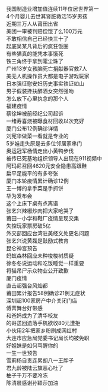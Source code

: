 我国制造业增加值连续11年位居世界第一  
4个月婴儿去世其肾脏救活15岁男孩  
近期三万人从莆田出省  
美团一审被判赔偿饿了么100万元  
不敢相信自己已经快三十了  
起底吴某凡背后的疯狂饭圈  
有些猫真的能凭本事饿死  
铁三角终于拿到雮尘珠了  
广州13岁女孩脑死亡捐献器官救7人  
美无人机操作员大都是电子游戏玩家  
日本强征慰安妇历史事实铁证如山  
男子假装搀扶醉酒女突然强吻  
怎么放下心里执念的那个人  
福建疫情  
蔡徐坤被前经纪公司起诉  
一绪寿喜烧被曝食材回收以次充好  
厦门公布12例确诊详情  
刘宪华做菜一看就是专业的  
5岁娃走失原是去多位邻居家串门  
奥运冠军杨倩走出小黄鸭步伐  
被传已死基地组织领导人出现在911视频中  
阿玛尼召回4620元安全隐患高跟鞋  
扁平足能平的有多夸张  
厦门本轮疫情累计确诊12例  
王一博的拿手菜是手抓饼  
华为发布会  
这个上床下桌有点离谱  
张艺兴辣椒炒肉把大家呛哭了  
莆田一小学和鞋厂疫情呈现交集  
失控玩家票房破5亿  
外交部回应台湾驻美经文处更名问题  
张艺兴说黄磊是鼓励式教育  
昆仑神宫预告  
蚂蚁森林回应未种梭梭树质疑  
徐冬冬说运动和吃饭睡觉一样重要  
将猫吊尸示众物业公开致歉  
厦门疫情  
直击超强台风灿都  
莆田累计报告58例确诊21例无症状  
深圳超100家房产中介关闭门店  
傅菁舞台好带感  
和爸妈成为了清华校友  
的哥送回遗落手机欲收80元遭拒  
小伙用2年把家乡粉刷成网红村  
大连市应急局党委书记局长均被免职  
好姐妹是如何骂醒你的  
一生一世预告  
雪莉杨自责连累胡八一王胖子  
君九龄被陆云旗恶心吐了  
柚子千万不要冷冻  
陈清晨感谢孙颖莎加油  
